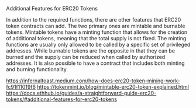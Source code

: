Additional Features for ERC20 Tokens

In addition to the required functions, there are other features that ERC20 token contracts can add. The two primary ones are mintable and burnable tokens. Mintable tokens have a minting function that allows for the creation of additional tokens, meaning that the total supply is not fixed. The minting functions are usually only allowed to be called by a specific set of privileged addresses. While burnable tokens are the opposite in that they can be burned and the supply can be reduced when called by authorized addresses. It is also possible to have a contract that includes both minting and burning functionality.


https://infernaltoast.medium.com/how-does-erc20-token-mining-work-fc91f11019f6
https://tokenmint.io/blog/mintable-erc20-token-explained.html
https://docs.ethhub.io/guides/a-straightforward-guide-erc20-tokens/#additional-features-for-erc20-tokens